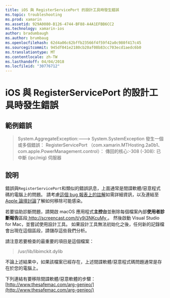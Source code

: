 ```yaml
---
title: iOS 與 RegisterServicePort 的設計工具時發生錯誤
ms.topic: troubleshooting
ms.prod: xamarin
ms.assetid: 929A0080-B126-4744-BF88-A4A1EFBB6CC2
ms.technology: xamarin-ios
author: bradumbaugh
ms.author: brumbaug
ms.openlocfilehash: 62d4a06c62bffb23566f4f59f42a0c980f417c45
ms.sourcegitcommit: 945df041e2180cb20af08b83cc703ecd1aedc6b0
ms.translationtype: MT
ms.contentlocale: zh-TW
ms.lasthandoff: 04/04/2018
ms.locfileid: "30776712"
---
```

# <a name="ios-designer-error-with-registerserviceport"></a>iOS 與 RegisterServicePort 的設計工具時發生錯誤

## <a name="sample-error"></a>範例錯誤
> System.AggregateException:---> System.SystemException 發生一個或多個錯誤： RegisterServicePort （com.xamarin.MTHosting.2a0b1、 com.apple.PowerManagement.control）： 傳回的核心:-308 (-308): 已中斷 (ipc/mig) 伺服器

## <a name="explanation"></a>說明
錯誤與`RegisterServicePort`和類似的錯誤訊息，上面通常是間諜軟體/惡意程式碼的電腦上的問題。 請考慮[這個 bug 報表上的註解](https://bugzilla.xamarin.com/show_bug.cgi?id=21907#c4)如需詳細資訊，以及連結至[Apple 論壇討論](https://discussions.apple.com/thread/5596008)了解如何移除可能感染。 

若要協助診斷問題，請開啟 macOS 應用程式**主控台**並刪除每個檔案內部**使用者診斷報告**區段[ http://screencast.com/t/y9i3NKcuMy ](http://screencast.com/t/y9i3NKcuMy)。 然後啟動 Visual Studio for Mac，並嘗試使用設計工具。 如果設計工具無法初始化之後，任何新的記錄檔會出現在這個區段，請儲存這些我們分析。  

請注意若要檢查的最重要的項目是這個檔案： 
> /usr/lib/libimckit.dylib

不論上述結果中，如果該檔案已經存在，上述間諜軟體/惡意程式碼問題通常是存在於您的電腦上。  

下列連結有要移除間諜軟體/惡意軟體的步驟： [http://www.thesafemac.com/arg-genieo/](http://www.thesafemac.com/arg-genieo/)  


